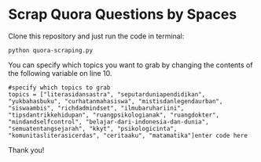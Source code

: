 # Scrap Quora Questions by Spaces

Clone this repository and just run the code in terminal:

    python quora-scraping.py
You can specify which topics you want to grab by changing the contents of the following variable on line 10.

    #specify which topics to grab
    topics = ["literasidansastra", "seputarduniapendidikan", "yukbahasbuku", "curhatanmahasiswa", "mistisdanlegendaurban", "siswaambis", "richdadmindset", "ilmubaruhariini", "tipsdantrikkehidupan", "ruangpsikologianak", "ruangdokter", "mindandselfcontrol", "belajar-dari-indonesia-dan-dunia", "semuatentangsejarah", "kkyt", "psikologicinta", "komunitasliterasicerdas", "ceritaaku", "matamatika"]enter code here
Thank you!